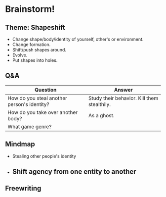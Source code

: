 Brainstorm!
===========

Theme: Shapeshift
-----------------
 - Change shape/body/identity of yourself, other's or environment.
 - Change formation.
 - Shift/push shapes around.
 - Evolve.
 - Put shapes into holes.

Q&A
---
Question | Answer
---------|--------
How do you steal another person's identity? | Study their behavior. Kill them stealthily.
How do you take over another body? | As a ghost.
What game genre? | 

Mindmap
-------
 - Stealing other people's identity
 - Shift agency from one entity to another
   - 

Freewriting
-----------
